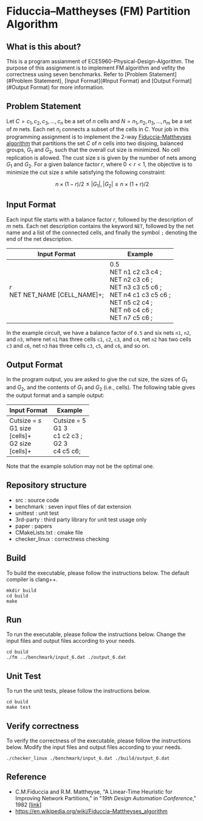 # Fiduccia–Mattheyses (FM) Partition Algorithm


## What is this about?
This is a program assianment of ECE5960-Physical-Design-Algorithm.
The purpose of this assignment is to implement FM algorithm
and vefity the correctness using seven benchmarks.
Refer to [Problem Statement](#Problem Statement),
[Input Format](#Input Format) and [Output Format](#Output Format)
for more information.

## Problem Statement
Let $C = c_1, c_2, c_3, ..., c_n$ be a set of $n$ cells and $N = n_1, n_2, n_3, ..., n_m$ be a set of $m$ nets. Each net $n_i$ connects a subset of the cells in $C$. Your job in this programming assignment is to implement the 2-way [Fiduccia-Mattheyses algorithm](./paper/A_Linear-Time_Heuristic_for_Improving_Network_Partitions.pdf) that partitions the set $C$ of $n$ cells into two disjoing, balanced groups, $G_1$ and $G_2$, such that the overall cut size is minimized. No cell replication is allowed. The cust size $s$ is given by the number of nets among $G_1$ and $G_2$. For a given balance factor $r$, where $0 < r < 1$, the objective is to minimize the cut size $s$ while satisfying the following constraint:

$$
n\times(1-r)/2 \leq |G_1|, |G_2| \leq n\times(1+r)/2 
$$

## Input Format

Each input file starts with a balance factor $r$, followed by the description of $m$ nets. Each net description contains the keyword `NET`, followed by the net name and a list of the connected cells, and finally the symbol `;` denoting the end of the net description. 

| Input Format | Example |
| ------------ | ------- |
| $r$ <br> NET NET_NAME [CELL_NAME]+; | 0.5 <br> NET n1 c2 c3 c4 ; <br> NET n2 c3 c6 ; <br> NET n3 c3 c5 c6 ; <br> NET n4 c1 c3 c5 c6 ; <br> NET n5 c2 c4 ; <br> NET n6 c4 c6 ; <br> NET n7 c5 c6 ;|

In the example circuit, we have a balance factor of `0.5` and six nets `n1`, `n2`, and `n3`, where net `n1` has three cells `c1`, `c2`, `c3`, and `c4`, net `n2` has two cells `c3` and `c6`, net `n3` has three cells `c3`, `c5`, and `c6`, and so on.

## Output Format

In the program output, you are asked to give the cut size, the sizes of $G_1$ and $G_2$, and the contents of $G_1$ and $G_2$ (i.e., cells). The following table gives the output format and a sample output:

| Input Format | Example |
| ------------ | ------- |
| Cutsize = $s$<br> G1 size <br> [cells]+ <br> G2 size <br> [cells]+ | Cutsize = 5 <br> G1 3 <br> c1 c2 c3 ; <br> G2 3 <br> c4 c5 c6;|

Note that the example solution may not be the optimal one.




## Repository structure
- src : source code
- benchmark : seven input files of dat extension
- unittest : unit test
- 3rd-party : third party library for unit test usage only
- paper : papers
- CMakeLists.txt : cmake file
- checker_linux : correctness checking

## Build
To build the executable, please follow the instructions below. The default compiler is clang++.
```
mkdir build
cd build
make
```

## Run
To run the executable, please follow the instructions below. Change the input files and output files according to your needs.
```
cd build
./fm ../benchmark/input_6.dat ./output_6.dat
```

## Unit Test
To run the unit tests, please follow the instructions below.
```
cd build
make test
```

## Verify correctness
To verify the correctness of the executable, please follow the instructions below. Modify the input files and output files according to your needs.
```
./checker_linux ./benchmark/input_6.dat ./build/output_6.dat
```


## Reference
- C.M.Fiduccia and R.M. Mattheyse, "A Linear-Time Heuristic for Improving Network Partitions," in "*19th Design Automation Conference*," 1982 [[link](./paper/A_Linear-Time_Heuristic_for_Improving_Network_Partitions.pdf)]
- https://en.wikipedia.org/wiki/Fiduccia–Mattheyses_algorithm
